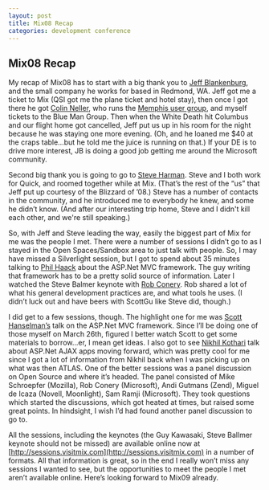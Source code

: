 ```yaml
---
layout: post
title: Mix08 Recap
categories: development conference
---
```

## Mix08 Recap

My recap of Mix08 has to start with a big thank you to [Jeff Blankenburg](http://www.jeffblankenburg.com/index.html), and the small company he works for based in Redmond, WA. Jeff got me a ticket to Mix (QSI got me the plane ticket and hotel stay), then once I got there he got [Colin Neller](http://www.colinneller.com/blog/), who runs the [Memphis user group](http://mnug.net/), and myself tickets to the Blue Man Group. Then when the White Death hit Columbus and our flight home got cancelled, Jeff put us up in his room for the night because he was staying one more evening. (Oh, and he loaned me $40 at the craps table…but he told me the juice is running on that.) If your DE is to drive more interest, JB is doing a good job getting me around the Microsoft community.

Second big thank you is going to go to [Steve Harman](http://stevenharman.net/). Steve and I both work for Quick, and roomed together while at Mix. (That’s the rest of the “us” that Jeff put up courtesy of the Blizzard of ’08.) Steve has a number of contacts in the community, and he introduced me to everybody he knew, and some he didn’t know. (And after our interesting trip home, Steve and I didn't kill each other, and we're still speaking.)

So, with Jeff and Steve leading the way, easily the biggest part of Mix for me was the people I met. There were a number of sessions I didn’t go to as I stayed in the Open Spaces/Sandbox area to just talk with people. So, I may have missed a Silverlight session, but I got to spend about 35 minutes talking to [Phil Haack](http://haacked.com/Default.aspx) about the ASP.Net MVC framework. The guy writing that framework has to be a pretty solid source of information. Later I watched the Steve Balmer keynote with [Rob Conery](http://blog.wekeroad.com/). Rob shared a lot of what his general development practices are, and what tools he uses. (I didn’t luck out and have beers with ScottGu like Steve did, though.)

I did get to a few sessions, though. The highlight one for me was [Scott Hanselman’s](http://www.hanselman.com/blog/) talk on the ASP.Net MVC framework. Since I’ll be doing one of those myself on March 26th, figured I better watch Scott to get some materials to borrow...er, I mean get ideas. I also got to see [Nikhil Kothari](http://www.nikhilk.net/Category.aspx?id=1) talk about ASP.Net AJAX apps moving forward, which was pretty cool for me since I got a lot of information from Nikhil back when I was picking up on what was then ATLAS. One of the better sessions was a panel discussion on Open Source and where it’s headed. The panel consisted of Mike Schroepfer (Mozilla), Rob Conery (Microsoft), Andi Gutmans (Zend), Miguel de Icaza (Novell, Moonlight), Sam Ramji (Microsoft). They took questions which started the discussions, which got heated at times, but raised some great points. In hindsight, I wish I’d had found another panel discussion to go to.

All the sessions, including the keynotes (the Guy Kawasaki, Steve Ballmer keynote should not be missed) are available online now at [http://sessions.visitmix.com](http://sessions.visitmix.com) in a number of formats. All that information is great, so in the end I really won’t miss any sessions I wanted to see, but the opportunities to meet the people I met aren’t available online. Here’s looking forward to Mix09 already.

